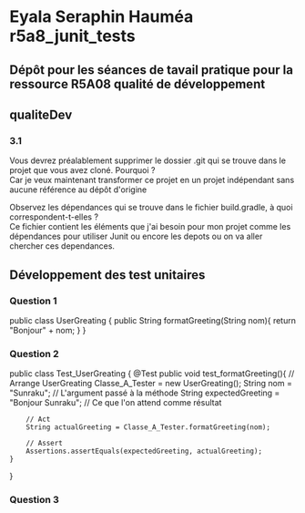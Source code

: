 #  Eyala Seraphin Hauméa r5a8_junit_tests

## Dépôt pour les séances de tavail pratique pour la ressource R5A08 qualité de développement

## qualiteDev 
### 3.1
Vous devrez préalablement supprimer le dossier .git qui se trouve dans le projet que vous avez cloné. Pourquoi ?<br>
Car je veux maintenant transformer ce projet en un projet indépendant sans aucune référence au dépôt d'origine

 Observez les dépendances qui se trouve dans le fichier build.gradle, à quoi correspondent-t-elles ? <br>
 Ce  fichier contient les éléments que j'ai besoin pour mon projet comme les dépendances pour utiliser Junit ou encore les depots ou on va aller chercher ces dependances.

 ## Développement des test unitaires 
 ### Question 1
 public class UserGreating {
    public String formatGreeting(String nom){
        return "Bonjour" + nom;
    }
}

### Question 2
public class Test_UserGreating {
    @Test
    public void test_formatGreeting(){
        // Arrange
        UserGreating Classe_A_Tester = new UserGreating();
        String nom = "Sunraku";  // L'argument passé à la méthode
        String expectedGreeting = "Bonjour Sunraku";  // Ce que l'on attend comme résultat

        // Act
        String actualGreeting = Classe_A_Tester.formatGreeting(nom);

        // Assert
        Assertions.assertEquals(expectedGreeting, actualGreeting);
    }

}

### Question 3 

 
